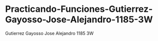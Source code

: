 # Practicando-Funciones-Gutierrez-Gayosso-Jose-Alejandro-1185-3W

Gutierrez Gayosso Jose  Alejandro 1185 3W
